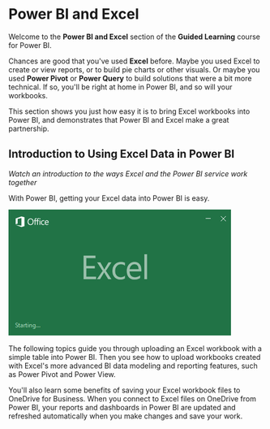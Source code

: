 <properties
   pageTitle=" Introduction to Using Excel Data in Power BI"
   description="Excel and Power BI work beautifully together, and it's easy"
   services="powerbi"
   documentationCenter=""
   authors="davidiseminger"
   manager="mblythe"
   backup=""
   editor=""
   tags=""
   qualityFocus="no"
   qualityDate=""
   featuredVideoId="TWVqSlkjVPw"
   featuredVideoThumb=""
   courseDuration="2m"/>

<tags
   ms.service="powerbi"
   ms.devlang="NA"
   ms.topic="get-started-article"
   ms.tgt_pltfrm="NA"
   ms.workload="powerbi"
   ms.date="09/29/2016"
   ms.author="davidi"/>

# Power BI and Excel

Welcome to the <bpt id="p1">**</bpt>Power BI and Excel<ept id="p1">**</ept> section of the <bpt id="p2">**</bpt>Guided Learning<ept id="p2">**</ept> course for Power BI.

Chances are good that you've used <bpt id="p1">**</bpt>Excel<ept id="p1">**</ept> before. Maybe you used Excel to create or view reports, or to build pie charts or other visuals. Or maybe you used <bpt id="p1">**</bpt>Power Pivot<ept id="p1">**</ept> or <bpt id="p2">**</bpt>Power Query<ept id="p2">**</ept> to build solutions that were a bit more technical. If so, you'll be right at home in Power BI, and so will your workbooks.

This section shows you just how easy it is to bring Excel workbooks into Power BI, and demonstrates that Power BI and Excel make a great partnership.

## Introduction to Using Excel Data in Power BI

*Watch an introduction to the ways Excel and the Power BI service work together*

With Power BI, getting your Excel data into Power BI is easy.

![](media/powerbi-learning-5-1-intro-excel-data/5-1_1.png)

The following topics guide you through uploading an Excel workbook with a simple table into Power BI. Then you see how to upload workbooks created with Excel's more advanced BI data modeling and reporting features, such as Power Pivot and Power View.

You'll also learn some benefits of saving your Excel workbook files to OneDrive for Business. When you connect to Excel files on OneDrive from Power BI, your reports and dashboards in Power BI are updated and refreshed automatically when you make changes and save your work.
